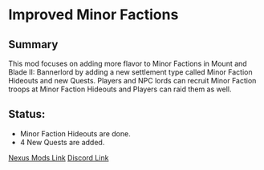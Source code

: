 # Improved Minor Factions


## Summary
This mod focuses on adding more flavor to Minor Factions in Mount and Blade II: Bannerlord by adding a new settlement type called Minor Faction Hideouts and new Quests. Players and NPC lords can recruit Minor Faction troops at Minor Faction Hideouts and Players can raid them as well.

## Status:
- Minor Faction Hideouts are done.
- 4 New Quests are added.

[Nexus Mods Link](https://www.nexusmods.com/mountandblade2bannerlord/mods/6771)
[Discord Link](https://discord.gg/vxwbdgwUw2)
